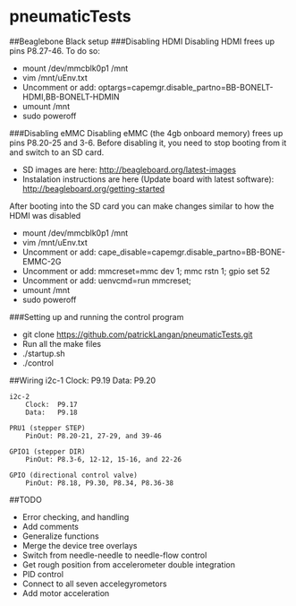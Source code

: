 pneumaticTests
==============

##Beaglebone Black setup
###Disabling HDMI
Disabling HDMI frees up pins P8.27-46.  To do so:
- mount /dev/mmcblk0p1  /mnt
- vim /mnt/uEnv.txt
- Uncomment or add: optargs=capemgr.disable_partno=BB-BONELT-HDMI,BB-BONELT-HDMIN
- umount /mnt
- sudo poweroff

###Disabling eMMC
Disabling eMMC (the 4gb onboard memory) frees up pins P8.20-25 and 3-6.  Before disabling it, you need to stop booting from it and switch to an SD card.
- SD images are here: http://beagleboard.org/latest-images
- Instalation instructions are here (Update board with latest software): http://beagleboard.org/getting-started

After booting into the SD card you can make changes similar to how the HDMI was disabled
- mount /dev/mmcblk0p1  /mnt
- vim /mnt/uEnv.txt
- Uncomment or add: cape_disable=capemgr.disable_partno=BB-BONE-EMMC-2G
- Uncomment or add: mmcreset=mmc dev 1; mmc rstn 1; gpio set 52
- Uncomment or add: uenvcmd=run mmcreset;
- umount /mnt
- sudo poweroff

###Setting up and running the control program
- git clone https://github.com/patrickLangan/pneumaticTests.git
- Run all the make files
- ./startup.sh
- ./control

##Wiring
	i2c-1
		Clock:	P9.19
		Data:	P9.20

	i2c-2
		Clock:	P9.17
		Data:	P9.18

	PRU1 (stepper STEP)
		PinOut:	P8.20-21, 27-29, and 39-46

	GPIO1 (stepper DIR)
		PinOut: P8.3-6, 12-12, 15-16, and 22-26

	GPIO (directional control valve)
		PinOut: P8.18, P9.30, P8.34, P8.36-38

##TODO
- Error checking, and handling
- Add comments
- Generalize functions
- Merge the device tree overlays
- Switch from needle-needle to needle-flow control
- Get rough position from accelerometer double integration
- PID control
- Connect to all seven accelegyrometors
- Add motor acceleration

